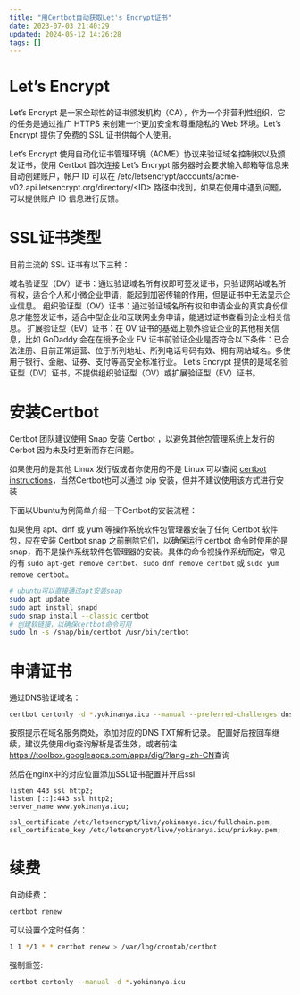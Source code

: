 ```yaml
---
title: "用Certbot自动获取Let's Encrypt证书"
date: 2023-07-03 21:40:29
updated: 2024-05-12 14:26:28
tags: []
---
```


# Let’s Encrypt
Let’s Encrypt 是一家全球性的证书颁发机构（CA），作为一个非营利性组织，它的任务是通过推广 HTTPS 来创建一个更加安全和尊重隐私的 Web 环境。Let’s Encrypt 提供了免费的 SSL 证书供每个人使用。

Let’s Encrypt 使用自动化证书管理环境（ACME）协议来验证域名控制权以及颁发证书，使用 Certbot 首次连接 Let’s Encrypt 服务器时会要求输入邮箱等信息来自动创建账户，帐户 ID 可以在 /etc/letsencrypt/accounts/acme-v02.api.letsencrypt.org/directory/<ID\> 路径中找到，如果在使用中遇到问题，可以提供账户 ID 信息进行反馈。

# SSL证书类型
目前主流的 SSL 证书有以下三种：

域名验证型（DV）证书：通过验证域名所有权即可签发证书，只验证网站域名所有权，适合个人和小微企业申请，能起到加密传输的作用，但是证书中无法显示企业信息。
组织验证型（OV）证书：通过验证域名所有权和申请企业的真实身份信息才能签发证书，适合中型企业和互联网业务申请，能通过证书查看到企业相关信息。
扩展验证型（EV）证书：在 OV 证书的基础上额外验证企业的其他相关信息，比如 GoDaddy 会在在授予企业 EV 证书前验证企业是否符合以下条件：已合法注册、目前正常运营、位于所列地址、所列电话号码有效、拥有网站域名。多使用于银行、金融、证券、支付等高安全标准行业。
Let’s Encrypt 提供的是域名验证型（DV）证书，不提供组织验证型（OV）或扩展验证型（EV）证书。

# 安装Certbot

Certbot 团队建议使用 Snap 安装 Certbot ，以避免其他包管理系统上发行的 Cerbot 因为未及时更新而存在问题。

如果使用的是其他 Linux 发行版或者你使用的不是 Linux 可以查阅 [certbot instructions](https://certbot.eff.org/instructions)，当然Certbot也可以通过 pip 安装，但并不建议使用该方式进行安装

下面以Ubuntu为例简单介绍一下Certbot的安装流程：

如果使用 apt、dnf 或 yum 等操作系统软件包管理器安装了任何 Certbot 软件包，应在安装 Certbot snap 之前删除它们，以确保运行 certbot 命令时使用的是 snap，而不是操作系统软件包管理器的安装。具体的命令视操作系统而定，常见的有 `sudo apt-get remove certbot`、`sudo dnf remove certbot` 或 `sudo yum remove certbot`。

```bash
# ubuntu可以直接通过apt安装snap
sudo apt update
sudo apt install snapd
sudo snap install --classic certbot
# 创建软链接，以确保certbot命令可用
sudo ln -s /snap/bin/certbot /usr/bin/certbot
```

# 申请证书
通过DNS验证域名：
```bash
certbot certonly -d *.yokinanya.icu --manual --preferred-challenges dns
```
按照提示在域名服务商处，添加对应的DNS TXT解析记录。
配置好后按回车继续，建议先使用dig查询解析是否生效，或者前往<https://toolbox.googleapps.com/apps/dig/?lang=zh-CN>查询

然后在nginx中的对应位置添加SSL证书配置并开启ssl

```nginx
listen 443 ssl http2;
listen [::]:443 ssl http2;
server_name www.yokinanya.icu;

ssl_certificate /etc/letsencrypt/live/yokinanya.icu/fullchain.pem;
ssl_certificate_key /etc/letsencrypt/live/yokinanya.icu/privkey.pem;
```

# 续费
自动续费：
```bash
certbot renew
```
可以设置个定时任务：
```bash
1 1 */1 * * certbot renew > /var/log/crontab/certbot
```

强制重签:
```bash
certbot certonly --manual -d *.yokinanya.icu
```